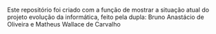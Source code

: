 Este repositório foi criado com a função de mostrar a situação atual do projeto evolução da informática, feito pela dupla:
Bruno Anastácio de Oliveira e
Matheus Wallace de Carvalho 
